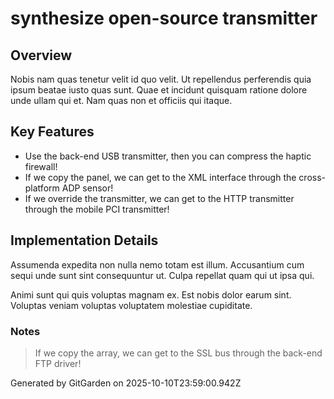 # synthesize open-source transmitter

## Overview
Nobis nam quas tenetur velit id quo velit. Ut repellendus perferendis quia ipsum beatae iusto quas sunt. Quae et incidunt quisquam ratione dolore unde ullam qui et. Nam quas non et officiis qui itaque.

## Key Features
- Use the back-end USB transmitter, then you can compress the haptic firewall!
- If we copy the panel, we can get to the XML interface through the cross-platform ADP sensor!
- If we override the transmitter, we can get to the HTTP transmitter through the mobile PCI transmitter!

## Implementation Details
Assumenda expedita non nulla nemo totam est illum. Accusantium cum sequi unde sunt sint consequuntur ut. Culpa repellat quam qui ut ipsa qui.
 Animi sunt qui quis voluptas magnam ex. Est nobis dolor earum sint. Voluptas veniam voluptas voluptatem molestiae cupiditate.

### Notes
> If we copy the array, we can get to the SSL bus through the back-end FTP driver!

Generated by GitGarden on 2025-10-10T23:59:00.942Z